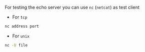 For testing the echo server you can use `nc` (`netcat`) as test client

- For `tcp`

```sh
nc address port
```

- For `unix`
```sh
nc -U file
```
